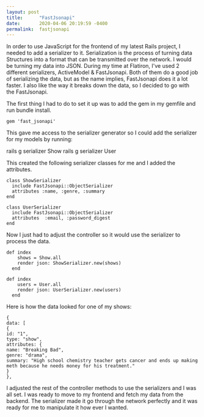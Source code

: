 ```yaml
---
layout: post
title:      "FastJsonapi"
date:       2020-04-06 20:19:59 -0400
permalink:  fastjsonapi
---
```



In order to use JavaScript for the frontend of my latest Rails project, I needed to add a serializer to it. Serialization is the process of turning data Structures into a format that can be transmitted over the network. I would be turning my data into JSON. During my time at Flatiron, I've used 2 different serializers, ActiveModel & FastJsonapi. Both of them do a good job of serializing the data, but as the name implies, FastJsonapi does it a lot faster. I also like the way it breaks down the data, so  I decided to go with the FastJsonapi.

The first thing I had to do to set it up was to add the gem in my gemfile and run bundle install.
```
gem 'fast_jsonapi'
```
This gave me access to the serializer generator so I could add the serializer for my models by running:

rails g serializer Show
rails g serializer User

This created the following serializer classes for me and I added the attributes.
```
class ShowSerializer
  include FastJsonapi::ObjectSerializer
  attributes :name, :genre, :summary
end
```
```
class UserSerializer
  include FastJsonapi::ObjectSerializer
  attributes  :email, :password_digest 
end
```
Now I just had to adjust the controller so it would use the serializer to process the data.

```
def index 
    shows = Show.all
    render json: ShowSerializer.new(shows)
  end
```
```
def index 
    users = User.all 
    render json: UserSerializer.new(users) 
  end
```
Here is how the data looked for one of my shows:
```
{
data: [
{
id: "1",
type: "show",
attributes: {
name: "Breaking Bad",
genre: "drama",
summary: "High school chemistry teacher gets cancer and ends up making meth because he needs money for his treatment."
}
},
```
I adjusted the rest of the controller methods to use the serializers and I was all set.
I was ready to move to my frontend and fetch my data from the backend. The serializer made it go through the network perfectly and it was ready for me to manipulate it how ever I wanted.





